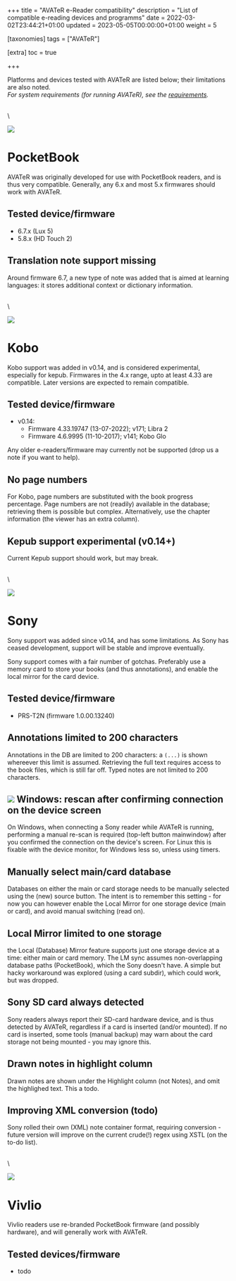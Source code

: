+++
title = "AVATeR e-Reader compatibility"
description = "List of compatible e-reading devices and programms"
date = 2022-03-02T23:44:21+01:00
updated = 2023-05-05T00:00:00+01:00
weight = 5

[taxonomies]
tags = ["AVATeR"]

[extra]
toc = true


+++

Platforms and devices tested with AVATeR are listed below; their limitations are also noted. \
_For system requirements (for running AVATeR), see the [requirements](/software/avater/pages/requirements/)._

<!-- more -->
\
\

![](/images/logo-pocketbook-medium.png)

# PocketBook
AVATeR was originally developed for use with PocketBook readers, and is thus very compatible. Generally, any 6.x and most 5.x firmwares should work with AVATeR.

## Tested device/firmware
- 6.7.x (Lux 5)
- 5.8.x (HD Touch 2)

## Translation note support missing
Around firmware 6.7, a new type of note was added that is aimed at learning languages: it stores additional context or dictionary information.

\
\

![](/images/logo-rakutenkobo-medium.png)

# Kobo
Kobo support was added in v0.14, and is considered experimental, especially for kepub. Firmwares in the 4.x range, upto at least 4.33 are compatible. Later versions are expected to remain compatible.

## Tested device/firmware
- v0.14:
    - Firmware 4.33.19747 (13-07-2022); v171; Libra 2
    - Firmware 4.6.9995 (11-10-2017); v141; Kobo Glo

Any older e-readers/firmware may currently not be supported (drop us a note if you want to help). 

## No page numbers
For Kobo, page numbers are substituted with the book progress percentage. Page numbers are not (readily) available in the database; retrieving them is possible but complex. Alternatively, use the chapter information (the viewer has an extra column). 

## Kepub support experimental (v0.14+)
Current Kepub support should work, but may break.

\
\

![](/images/logo-sonyreader-medium.png)
# Sony
Sony support was added since v0.14, and has some limitations. As Sony has ceased development, support will be stable and improve eventually.

Sony support comes with a fair number of gotchas. Preferably use a memory card to store your books (and thus annotations), and enable the local mirror for the card device.

## Tested device/firmware
- PRS-T2N (firmware 1.0.00.13240)

## Annotations limited to 200 characters
Annotations in the DB are limited to 200 characters: a `(...)` is shown whereever this limit is assumed. Retrieving the full text requires access to the book files, which is still far off. Typed notes are not limited to 200 characters. 

## ![](/images/windows.png) Windows: rescan after confirming connection on the device screen
On Windows, when connecting a Sony reader while AVATeR is running, performing a manual re-scan is required (top-left button mainwindow) after you confirmed the connection on the device's screen. For Linux this is fixable with the device monitor, for Windows less so, unless using timers.

## Manually select main/card database
Databases on either the main or card storage needs to be manually selected using the (new) source button. The intent is to remember this setting - for now you can however enable the Local Mirror for one storage device (main or card), and avoid manual switching (read on).

## Local Mirror limited to one storage
the Local (Database) Mirror feature supports just one storage device at a time: either main or card memory. The LM sync assumes non-overlapping database paths (PocketBook), which the Sony doesn't have. A simple but hacky workaround was explored (using a card subdir), which could work, but was dropped.

## Sony SD card always detected
Sony readers always report their SD-card hardware device, and is thus detected by AVATeR, regardless if a card is inserted (and/or mounted). If no card is inserted, some tools (manual backup) may warn about the card storage not being mounted - you may ignore this.

## Drawn notes in highlight column
Drawn notes are shown under the Highlight column (not Notes), and omit the highlighed text. This a todo.

## Improving XML conversion (todo)
Sony rolled their own (XML) note container format, requiring conversion - future version will improve on the current crude(!) regex using XSTL (on the to-do list).

\
\

![](/images/logo-vivlio-medium.png)
# Vivlio
Vivlio readers use re-branded PocketBook firmware (and possibly hardware), and will generally work with AVATeR.

## Tested devices/firmware
- todo
